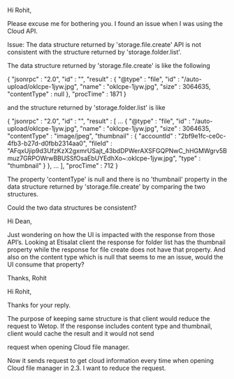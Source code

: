 Hi Rohit,
 
Please excuse me for bothering you. I found an issue when I was using the Cloud API.
 
Issue: The data structure returned by 'storage.file.create' API is not consistent with the structure returned by 'storage.folder.list'.
 
The data structure returned by 'storage.file.create' is like the following
 
{
  "jsonrpc" : "2.0",
  "id" : "",
  "result" : {
    "@type" : "file",
    "id" : "/auto-upload/oklcpe-1jyw.jpg",
    "name" : "oklcpe-1jyw.jpg",
    "size" : 3064635,
    "contentType" : null
  },
  "procTime" : 1871
}
 
and the structure returned by 'storage.folder.list' is like 
 
{
  "jsonrpc" : "2.0",
  "id" : "",
  "result" : [
    ...
    {
    "@type" : "file",
    "id" : "/auto-upload/oklcpe-1jyw.jpg",
    "name" : "oklcpe-1jyw.jpg",
    "size" : 3064635,
    "contentType" : "image/jpeg",
    "thumbnail" : {
      "accountId" : "2bf9e1fc-ce0c-4fb3-b27d-d0fbb2314aa0",
      "fileId" : "AFqxUjip9d3UfzKzX2gxmrUSajt_43bdDPWerAXSFGQPNwC_hHGMWgrv5Bmuz7GRPOWrwBBUSSfOsaEbUYEdhXo~:oklcpe-1jyw.jpg",
      "type" : "thumbnail"
    }
  }, 
  ...
  ],
  "procTime" : 712
}
 
The property 'contentType' is null and there is no 'thumbnail' property in the data structure returned by 'storage.file.create' by comparing the two structures.
 
Could the two data structures be consistent?


Hi Dean,
 
Just wondering on how the UI is impacted with the response from those API’s. Looking at Etisalat client the response for folder list has the thumbnail property while the response for file create does not have that property.
And also on the content type which is null that seems to me an issue, would the UI consume that property?
 
Thanks,
Rohit


Hi Rohit,

Thanks for your reply.

The purpose of keeping same structure is that client would reduce the request to Wetop. If the response includes content type and thumbnail, client would cache the result and it would not send 

request when opening Cloud file manager.

Now it sends request to get cloud information  every time when opening Cloud file manager in 2.3. I want to reduce the request.

